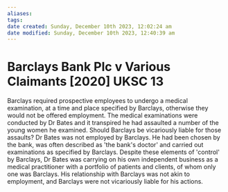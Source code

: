 ```yaml
---
aliases: 
tags: 
date created: Sunday, December 10th 2023, 12:02:24 am
date modified: Sunday, December 10th 2023, 12:40:39 am
---
```


# Barclays Bank Plc v Various Claimants [2020] UKSC 13

Barclays required prospective employees to undergo a medical examination, at a time and place specified by Barclays, otherwise they would not be offered employment. The medical examinations were conducted by Dr Bates and it transpired he had assaulted a number of the young women he examined. Should Barclays be vicariously liable for those assaults? Dr Bates was not employed by Barclays. He had been chosen by the bank, was often described as 'the bank's doctor' and carried out examinations as specified by Barclays. Despite these elements of 'control' by Barclays, Dr Bates was carrying on his own independent business as a medical practitioner with a portfolio of patients and clients, of whom only one was Barclays. His relationship with Barclays was not akin to employment, and Barclays were not vicariously liable for his actions.
